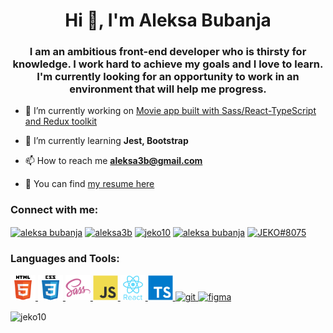 <h1 align="center">Hi 👋, I'm Aleksa Bubanja</h1>
<h3 align="center">I am an ambitious front-end developer who is thirsty for knowledge. I work hard to achieve my goals and I love to learn. I'm currently looking for an opportunity to work in an environment that will help me progress.</h3>

- 🔭 I’m currently working on [Movie app built with Sass/React-TypeScript and Redux toolkit](https://github.com/JEKO10/Moviexd)

- 🌱 I’m currently learning **Jest, Bootstrap**

- 📫 How to reach me **aleksa3b@gmail.com**

- 📄 You can find [my resume here](https://drive.google.com/file/d/10G8xe4BYfizj6d1FCum1IC4NVqcGak32/view?usp=sharing)

<h3 align="left">Connect with me:</h3>
<p align="left">
  <a href="https://www.linkedin.com/in/aleksa-bubanja/" target="_blank"><img align="center" src="https://raw.githubusercontent.com/rahuldkjain/github-profile-readme-generator/master/src/images/icons/Social/linked-in-alt.svg" alt="aleksa bubanja" height="30" width="40" /></a>
<a href="https://twitter.com/aleksa3b" target="_blank"><img align="center" src="https://raw.githubusercontent.com/rahuldkjain/github-profile-readme-generator/master/src/images/icons/Social/twitter.svg" alt="aleksa3b" height="30" width="40" /></a>
<a href="https://stackoverflow.com/users/16413657/jeko10" target="_blank"><img align="center" src="https://raw.githubusercontent.com/rahuldkjain/github-profile-readme-generator/master/src/images/icons/Social/stack-overflow.svg" alt="jeko10" height="30" width="40" /></a> <a href="https://www.facebook.com/aleksa.bubanja.94" target="blank"><img align="center" src="https://raw.githubusercontent.com/rahuldkjain/github-profile-readme-generator/master/src/images/icons/Social/facebook.svg" alt="aleksa bubanja" height="30" width="40" /></a> <a href="https://discord.gg/#8075" target="blank"><img align="center" src="https://raw.githubusercontent.com/rahuldkjain/github-profile-readme-generator/master/src/images/icons/Social/discord.svg" alt="JEKO#8075" height="30" width="40" /></a>
</p>

<h3 align="left">Languages and Tools:</h3>
<p align="left"> <a href="https://www.w3.org/html/" target="_blank" rel="noreferrer"> <img src="https://raw.githubusercontent.com/devicons/devicon/master/icons/html5/html5-original-wordmark.svg" alt="html5" width="40" height="40"/> </a> <a href="https://www.w3schools.com/css/" target="_blank" rel="noreferrer"> <img src="https://raw.githubusercontent.com/devicons/devicon/master/icons/css3/css3-original-wordmark.svg" alt="css3" width="40" height="40"/> </a> <a href="https://sass-lang.com" target="_blank" rel="noreferrer"> <img src="https://raw.githubusercontent.com/devicons/devicon/master/icons/sass/sass-original.svg" alt="sass" width="40" height="40"/> </a> <a href="https://developer.mozilla.org/en-US/docs/Web/JavaScript" target="_blank" rel="noreferrer"> <img src="https://raw.githubusercontent.com/devicons/devicon/master/icons/javascript/javascript-original.svg" alt="javascript" width="40" height="40"/> </a> <a href="https://reactjs.org/" target="_blank" rel="noreferrer"> <img src="https://raw.githubusercontent.com/devicons/devicon/master/icons/react/react-original-wordmark.svg" alt="react" width="40" height="40"/> </a> <a href="https://www.typescriptlang.org/" target="_blank" rel="noreferrer"> <img src="https://raw.githubusercontent.com/devicons/devicon/master/icons/typescript/typescript-original.svg" alt="typescript" width="40" height="40"/> </a> <a href="https://git-scm.com/" target="_blank" rel="noreferrer"> <img src="https://www.vectorlogo.zone/logos/git-scm/git-scm-icon.svg" alt="git" width="40" height="40"/> </a> <a href="https://www.figma.com/" target="_blank" rel="noreferrer"> <img src="https://www.vectorlogo.zone/logos/figma/figma-icon.svg" alt="figma" width="40" height="40"/> </a> </p>

<p><img align="center" src="https://github-readme-streak-stats.herokuapp.com/?user=jeko10&" alt="jeko10" /></p>

